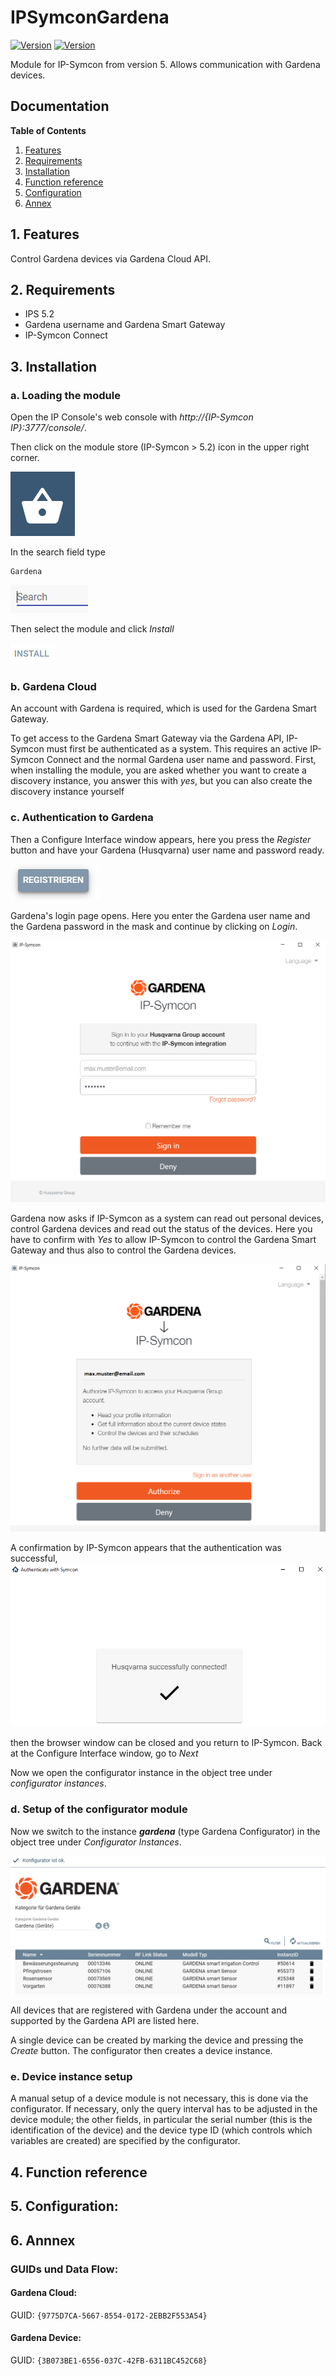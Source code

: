 # IPSymconGardena
[![Version](https://img.shields.io/badge/Symcon-PHPModul-red.svg)](https://www.symcon.de/service/dokumentation/entwicklerbereich/sdk-tools/sdk-php/)
[![Version](https://img.shields.io/badge/Symcon%20Version-5.0%20%3E-green.svg)](https://www.symcon.de/forum/threads/37412-IP-Symcon-5-0-%28Testing%29)

Module for IP-Symcon from version 5. Allows communication with Gardena devices.

## Documentation

**Table of Contents**

1. [Features](#1-features)
2. [Requirements](#2-requirements)
3. [Installation](#3-installation)
4. [Function reference](#4-functionreference)
5. [Configuration](#5-configuration)
6. [Annex](#6-annex)

## 1. Features

Control Gardena devices via Gardena Cloud API. 
	  
## 2. Requirements

 - IPS 5.2
 - Gardena username and Gardena Smart Gateway
 - IP-Symcon Connect

## 3. Installation

### a. Loading the module

Open the IP Console's web console with _http://{IP-Symcon IP}:3777/console/_.

Then click on the module store (IP-Symcon > 5.2) icon in the upper right corner.

![Store](img/store_icon.png?raw=true "open store")

In the search field type

```
Gardena
```  


![Store](img/module_store_search_en.png?raw=true "module search")

Then select the module and click _Install_

![Store](img/install_en.png?raw=true "install")

### b. Gardena Cloud
An account with Gardena is required, which is used for the Gardena Smart Gateway.

To get access to the Gardena Smart Gateway via the Gardena API, IP-Symcon must first be authenticated as a system.
This requires an active IP-Symcon Connect and the normal Gardena user name and password.
First, when installing the module, you are asked whether you want to create a discovery instance, you answer this with _yes_, but you can also create the discovery instance yourself

### c. Authentication to Gardena
Then a Configure Interface window appears, here you press the _Register_ button and have your Gardena (Husqvarna) user name and password ready.

![Interface](img/register.png?raw=true "interface")

Gardena's login page opens. Here you enter the Gardena user name and the Gardena password in the mask and continue by clicking on _Login_.

![Login](img/gardena_oauth_1_en.png?raw=true "Login")

Gardena now asks if IP-Symcon as a system can read out personal devices, control Gardena devices and read out the status of the devices.
Here you have to confirm with _Yes_ to allow IP-Symcon to control the Gardena Smart Gateway and thus also to control the Gardena devices.

![Approval](img/gardena_oauth_2_en.png?raw=true "approval")

A confirmation by IP-Symcon appears that the authentication was successful,
 
![Success](img/oauth_2.png?raw=true "Success")

then the browser window can be closed and you return to IP-Symcon.
Back at the Configure Interface window, go to _Next_

Now we open the configurator instance in the object tree under _configurator instances_.


### d. Setup of the configurator module

Now we switch to the instance _**gardena**_ (type Gardena Configurator) in the object tree under _Configurator Instances_.

![config](img/gardena_configurator.png?raw=true "config")

All devices that are registered with Gardena under the account and supported by the Gardena API are listed here.

A single device can be created by marking the device and pressing the _Create_ button. The configurator then creates a device instance.

### e. Device instance setup
A manual setup of a device module is not necessary, this is done via the configurator. If necessary, only the query interval has to be adjusted in the device module; the other fields, in particular the serial number (this is the identification of the device) and the device type ID (which controls which variables are created) are specified by the configurator.


## 4. Function reference



## 5. Configuration:




## 6. Annnex

###  GUIDs und Data Flow:

#### Gardena Cloud:

GUID: `{9775D7CA-5667-8554-0172-2EBB2F553A54}` 


#### Gardena Device:

GUID: `{3B073BE1-6556-037C-42FB-6311BC452C68}` 
